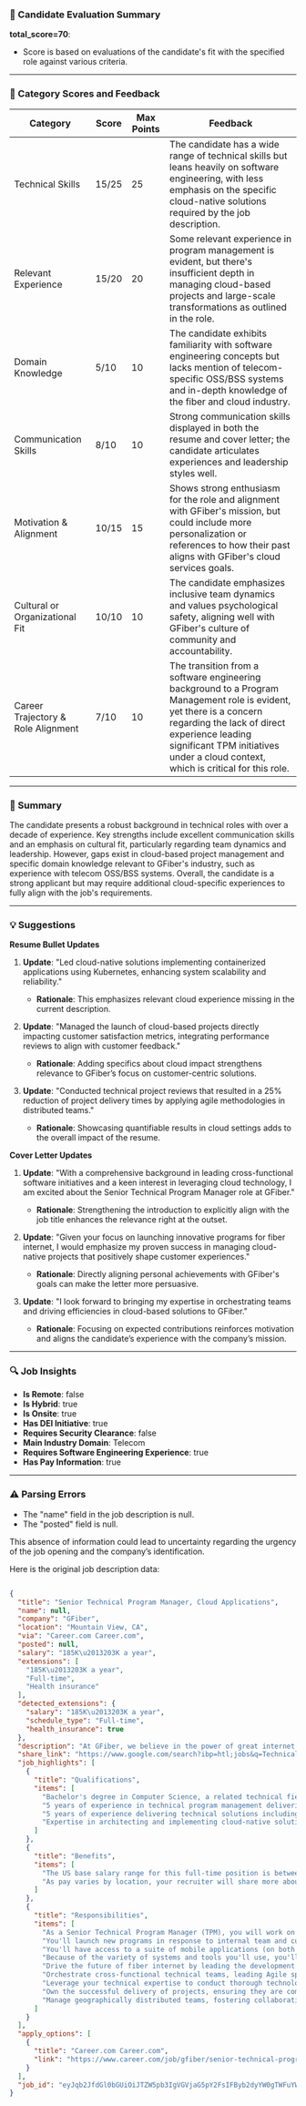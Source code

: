 ### 📄 Candidate Evaluation Summary

**total_score=70**:  
- Score is based on evaluations of the candidate's fit with the specified role against various criteria.

---

### 🎯 Category Scores and Feedback

| Category                               | Score  | Max Points | Feedback                                                                                                                                                                                                  |
|----------------------------------------|--------|------------|-----------------------------------------------------------------------------------------------------------------------------------------------------------------------------------------------------------|
| Technical Skills                       | 15/25  | 25         | The candidate has a wide range of technical skills but leans heavily on software engineering, with less emphasis on the specific cloud-native solutions required by the job description.                      |
| Relevant Experience                    | 15/20  | 20         | Some relevant experience in program management is evident, but there's insufficient depth in managing cloud-based projects and large-scale transformations as outlined in the role.                          |
| Domain Knowledge                       | 5/10   | 10         | The candidate exhibits familiarity with software engineering concepts but lacks mention of telecom-specific OSS/BSS systems and in-depth knowledge of the fiber and cloud industry.                            |
| Communication Skills                   | 8/10   | 10         | Strong communication skills displayed in both the resume and cover letter; the candidate articulates experiences and leadership styles well.                                                              |
| Motivation & Alignment                 | 10/15  | 15         | Shows strong enthusiasm for the role and alignment with GFiber's mission, but could include more personalization or references to how their past aligns with GFiber's cloud services goals.                      |
| Cultural or Organizational Fit         | 10/10  | 10         | The candidate emphasizes inclusive team dynamics and values psychological safety, aligning well with GFiber's culture of community and accountability.                                                      |
| Career Trajectory & Role Alignment     | 7/10   | 10         | The transition from a software engineering background to a Program Management role is evident, yet there is a concern regarding the lack of direct experience leading significant TPM initiatives under a cloud context, which is critical for this role. |

---

### 🧾 Summary

The candidate presents a robust background in technical roles with over a decade of experience. Key strengths include excellent communication skills and an emphasis on cultural fit, particularly regarding team dynamics and leadership. However, gaps exist in cloud-based project management and specific domain knowledge relevant to GFiber's industry, such as experience with telecom OSS/BSS systems. Overall, the candidate is a strong applicant but may require additional cloud-specific experiences to fully align with the job's requirements.

---

### 💡 Suggestions

**Resume Bullet Updates**  
1. **Update**: "Led cloud-native solutions implementing containerized applications using Kubernetes, enhancing system scalability and reliability."
   - **Rationale**: This emphasizes relevant cloud experience missing in the current description.

2. **Update**: "Managed the launch of cloud-based projects directly impacting customer satisfaction metrics, integrating performance reviews to align with customer feedback."
   - **Rationale**: Adding specifics about cloud impact strengthens relevance to GFiber’s focus on customer-centric solutions.

3. **Update**: "Conducted technical project reviews that resulted in a 25% reduction of project delivery times by applying agile methodologies in distributed teams."
   - **Rationale**: Showcasing quantifiable results in cloud settings adds to the overall impact of the resume.

**Cover Letter Updates**  
1. **Update**: "With a comprehensive background in leading cross-functional software initiatives and a keen interest in leveraging cloud technology, I am excited about the Senior Technical Program Manager role at GFiber."
   - **Rationale**: Strengthening the introduction to explicitly align with the job title enhances the relevance right at the outset.

2. **Update**: "Given your focus on launching innovative programs for fiber internet, I would emphasize my proven success in managing cloud-native projects that positively shape customer experiences."
   - **Rationale**: Directly aligning personal achievements with GFiber's goals can make the letter more persuasive.

3. **Update**: "I look forward to bringing my expertise in orchestrating teams and driving efficiencies in cloud-based solutions to GFiber."
   - **Rationale**: Focusing on expected contributions reinforces motivation and aligns the candidate’s experience with the company’s mission.

---

### 🔍 Job Insights

- **Is Remote**: false  
- **Is Hybrid**: true  
- **Is Onsite**: true  
- **Has DEI Initiative**: true  
- **Requires Security Clearance**: false  
- **Main Industry Domain**: Telecom  
- **Requires Software Engineering Experience**: true  
- **Has Pay Information**: true  

---

### ⚠️ Parsing Errors

- The "name" field in the job description is null.  
- The "posted" field is null.  

This absence of information could lead to uncertainty regarding the urgency of the job opening and the company’s identification.

Here is the original job description data:

```json

{
  "title": "Senior Technical Program Manager, Cloud Applications",
  "name": null,
  "company": "GFiber",
  "location": "Mountain View, CA",
  "via": "Career.com Career.com",
  "posted": null,
  "salary": "185K\u2013203K a year",
  "extensions": [
    "185K\u2013203K a year",
    "Full-time",
    "Health insurance"
  ],
  "detected_extensions": {
    "salary": "185K\u2013203K a year",
    "schedule_type": "Full-time",
    "health_insurance": true
  },
  "description": "At GFiber, we believe in the power of great internet that lets people do more, helps communities get stronger and makes amazing things possible. We're not just growing to build better internet experiences, we're also building a welcoming place where people who want to make a difference can grow their careers.\n\nGFiber is an Alphabet company that brings Google Fiber and Google Fiber Webpass internet services to homes and businesses across the United States. Our growing, inclusive team is expanding as we connect more cities and people.\n\nThe application window will be open until at least February 21, 2025. This opportunity will remain online based on business needs which may be before or after the specified date.\n\nGFiber is expanding into new markets and the Technical Program Managers (TPMs) play a key part in supporting that expansion strategy. The TPMs at GFiber are responsible for providing project and program management for our Engineering teams. Our Fiber systems leverage cloud-based deployment environments requiring our TPMs to have domain knowledge and application of cloud platforms.\n\nRole Description\n\nAs a Senior Technical Program Manager (TPM), you will work on projects related to OSS and Cloud based applications, brought forth by the Systems and Tools teams. You'll launch new programs in response to internal team and customer needs, working from inception to the execution phase while fostering accountability and maintaining an open culture of giving and receiving feedback. You'll have access to a suite of mobile applications (on both iOS and Android platforms), customer web-based portals, backend systems built on Salesforce, fiber management systems, customer agent and ticketing tools, and object storage services (OSS). Because of the variety of systems and tools you'll use, you'll have access to data that you'll translate into recommendations, action plans, and presentations to internal stakeholders, helping GFiber to deliver projects on time and budget.\n\nIn this role, you'll:\n\u2022 Drive the future of fiber internet by leading the development and launch of innovative programs that directly impact our customers and shape the evolution of our network.\n\u2022 Orchestrate cross-functional technical teams, leading Agile sprints and ensuring seamless project execution.\n\u2022 Leverage your technical expertise to conduct thorough technology reviews, challenge proposals, and build consensus among stakeholders.\n\u2022 Own the successful delivery of projects, ensuring they are completed on time, within budget, and to the highest quality standards.\n\u2022 Manage geographically distributed teams, fostering collaboration and ensuring consistent project delivery.\n\u2022 At a minimum we'd like you to have:\n\u2022 Bachelor's degree in Computer Science, a related technical field, or equivalent practical experience.\n\u2022 5 years of experience in technical program management delivering on large scale transformation projects.\n\u2022 5 years of experience delivering technical solutions including software development lifecycles.\n\u2022 Expertise in architecting and implementing cloud-native solutions, including microservices, containerization (Kubernetes, Docker), and modern network virtualization technologies.\n\nIt's preferred if you have:\n\u2022 5 years of experience managing software projects on public cloud.\n\u2022 Proven ability to proactively identify and resolve complex technical challenges in a fast-paced environment, with a focus on delivering scalable and reliable solutions.\n\u2022 Ability to balance multiple projects with competing deadlines.\n\u2022 Experience with CI/CD pipelines and DevOps practices within a cloud environment.\n\u2022 Experience with telecom specific OSS/BSS systems.\n\nThe US base salary range for this full-time position is between $185,000 - $203,000 bonus cash award benefits. As pay varies by location, your recruiter will share more about the specific salary range for your targeted location during the hiring process.\n\nGFiber is committed to equal opportunity employment regardless of race, color, ancestry, religion, sex, national origin, sexual orientation, gender identity, age, citizenship, marital status, disability or Veteran status. Disclosure is voluntary, and this information will be kept confidential in compliance with Google's Candidate Privacy Policy. For more information please refer to our Equal Employment Opportunity Policy and the EEOC's \"Know your rights: workplace discrimination is illegal\" (PDF).\n\nIt's important to us to create an accessible, inclusive workplace for everyone. If you have a need that requires accommodation, please let us know by completing our accommodations for applicants form. Our candidate accommodations team will then connect with you to confidentially discuss your options.",
  "share_link": "https://www.google.com/search?ibp=htl;jobs&q=Technical+Program+Manager&htidocid=aNVlNgk26s_KtQC_AAAAAA%3D%3D&hl=en-US&shndl=37&shmd=H4sIAAAAAAAA_xWOQQrCMBBFcdsj6GbWoo0IbnRVBAtKQVDcliQOSSSdCZmIvZHXtG4-D95b_Oo7qy43pMAZ7mg9BasjXDO7rAfoNGmHeQXHyO8nNCnFyZfAJLCGMxsQ1Nl6YIKW2UWcH3wpSfZKicTaSZlqW1seFBMaHtWLjfynF68zpqgL9tvdZqwTueWiPQWDGQJBx28qeoJHwM90oPkBv8oKaaoAAAA&shmds=v1_AQbUm94VuJOMTlWP1DaIIQ9QuHvoRW85YrQJe82JDnIfa8IO6A&source=sh/x/job/li/m1/1#fpstate=tldetail&htivrt=jobs&htiq=Technical+Program+Manager&htidocid=aNVlNgk26s_KtQC_AAAAAA%3D%3D",
  "job_highlights": [
    {
      "title": "Qualifications",
      "items": [
        "Bachelor's degree in Computer Science, a related technical field, or equivalent practical experience",
        "5 years of experience in technical program management delivering on large scale transformation projects",
        "5 years of experience delivering technical solutions including software development lifecycles",
        "Expertise in architecting and implementing cloud-native solutions, including microservices, containerization (Kubernetes, Docker), and modern network virtualization technologies"
      ]
    },
    {
      "title": "Benefits",
      "items": [
        "The US base salary range for this full-time position is between $185,000 - $203,000 bonus cash award benefits",
        "As pay varies by location, your recruiter will share more about the specific salary range for your targeted location during the hiring process"
      ]
    },
    {
      "title": "Responsibilities",
      "items": [
        "As a Senior Technical Program Manager (TPM), you will work on projects related to OSS and Cloud based applications, brought forth by the Systems and Tools teams",
        "You'll launch new programs in response to internal team and customer needs, working from inception to the execution phase while fostering accountability and maintaining an open culture of giving and receiving feedback",
        "You'll have access to a suite of mobile applications (on both iOS and Android platforms), customer web-based portals, backend systems built on Salesforce, fiber management systems, customer agent and ticketing tools, and object storage services (OSS)",
        "Because of the variety of systems and tools you'll use, you'll have access to data that you'll translate into recommendations, action plans, and presentations to internal stakeholders, helping GFiber to deliver projects on time and budget",
        "Drive the future of fiber internet by leading the development and launch of innovative programs that directly impact our customers and shape the evolution of our network",
        "Orchestrate cross-functional technical teams, leading Agile sprints and ensuring seamless project execution",
        "Leverage your technical expertise to conduct thorough technology reviews, challenge proposals, and build consensus among stakeholders",
        "Own the successful delivery of projects, ensuring they are completed on time, within budget, and to the highest quality standards",
        "Manage geographically distributed teams, fostering collaboration and ensuring consistent project delivery"
      ]
    }
  ],
  "apply_options": [
    {
      "title": "Career.com Career.com",
      "link": "https://www.career.com/job/gfiber/senior-technical-program-manager-cloud-applications/j202502191202554674917?utm_campaign=google_jobs_apply&utm_source=google_jobs_apply&utm_medium=organic"
    }
  ],
  "job_id": "eyJqb2JfdGl0bGUiOiJTZW5pb3IgVGVjaG5pY2FsIFByb2dyYW0gTWFuYWdlciwgQ2xvdWQgQXBwbGljYXRpb25zIiwiY29tcGFueV9uYW1lIjoiR0ZpYmVyIiwiYWRkcmVzc19jaXR5IjoiTW91bnRhaW4gVmlldywgQ0EiLCJodGlkb2NpZCI6ImFOVmxOZ2syNnNfS3RRQ19BQUFBQUE9PSIsInV1bGUiOiJ3K0NBSVFJQ0lOVlc1cGRHVmtJRk4wWVhSbGN3In0="
}